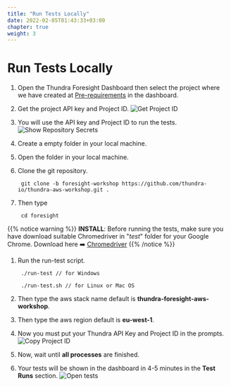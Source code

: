 ```yaml
---
title: "Run Tests Locally"
date: 2022-02-05T01:43:33+03:00
chapter: true
weight: 3
---
```


# Run Tests Locally

1. Open the Thundra Foresight Dashboard then select the project where we have created at [Pre-requirements](/pre-requirements.html) in the dashboard.

2. Get the project API key and Project ID.
![Get Project ID](/images/integrate-foresight/run-test/01.png)

3. You will use the API key and Project ID to run the tests.
![Show Repository Secrets](/images/integrate-foresight/run-test/02.png)

4. Create a empty folder in your local machine.

5. Open the folder in your local machine.

6. Clone the git repository.

        git clone -b foresight-workshop https://github.com/thundra-io/thundra-aws-workshop.git .

7. Then type

        cd foresight

{{% notice warning %}}
**INSTALL**: Before running the tests, make sure you have download suitable Chromedriver in "*test*" folder for your Google Chrome. Download here :arrow_right: [Chromedriver](https://chromedriver.storage.googleapis.com/index.html)
{{% /notice %}}


1. Run the run-test script.

        ./run-test // for Windows
        
        ./run-test.sh // for Linux or Mac OS

2. Then type the aws stack name default is **thundra-foresight-aws-workshop**.

3. Then type the aws region default is **eu-west-1**.

4. Now you must put your Thundra API Key and Project ID in the prompts.
![Copy Project ID](/images/integrate-foresight/run-test/05.png)

5. Now, wait until **all processes** are finished. 

6. Your tests will be shown in the dashboard in 4-5 minutes in the **Test Runs** section.
![Open tests](/images/integrate-foresight/run-test/04.gif)